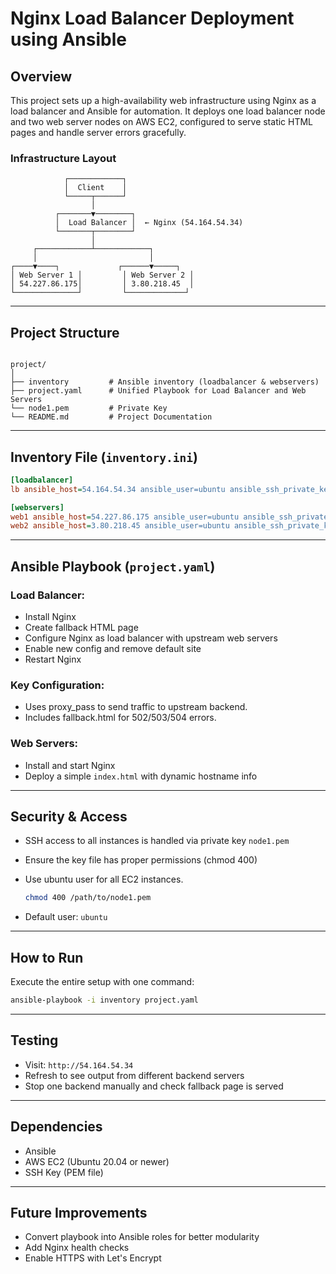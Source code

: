 # Nginx Load Balancer Deployment using Ansible
## Overview
This project sets up a high-availability web infrastructure using Nginx as a load balancer and Ansible for automation. It deploys one load balancer node and two web server nodes on AWS EC2, configured to serve static HTML pages and handle server errors gracefully.


### Infrastructure Layout
```
            ┌────────────┐
            │  Client    │
            └─────┬──────┘
                  │
          ┌───────▼────────┐
          │  Load Balancer │  ← Nginx (54.164.54.34)
          └───────┬────────┘
                  │
     ┌────────────┴────────────┐
     │                         │
┌────▼────┐             ┌──────▼─────┐
│ Web Server 1 │         │ Web Server 2 │
│ 54.227.86.175│         │ 3.80.218.45  │
└──────────────┘         └─────────────┘

```

---

## Project Structure

```

project/
│
├── inventory         # Ansible inventory (loadbalancer & webservers)
├── project.yaml      # Unified Playbook for Load Balancer and Web Servers
└── node1.pem         # Private Key
└── README.md         # Project Documentation

````

---

## Inventory File (`inventory.ini`)

```ini
[loadbalancer]
lb ansible_host=54.164.54.34 ansible_user=ubuntu ansible_ssh_private_key_file=/home/control-node/ansible-file/node1.pem

[webservers]
web1 ansible_host=54.227.86.175 ansible_user=ubuntu ansible_ssh_private_key_file=/home/control-node/ansible-file/node1.pem
web2 ansible_host=3.80.218.45 ansible_user=ubuntu ansible_ssh_private_key_file=/home/control-node/ansible-file/node1.pem
````

---

## Ansible Playbook (`project.yaml`)

### Load Balancer:

* Install Nginx
* Create fallback HTML page
* Configure Nginx as load balancer with upstream web servers
* Enable new config and remove default site
* Restart Nginx

### Key Configuration:
* Uses proxy_pass to send traffic to upstream backend.
* Includes fallback.html for 502/503/504 errors.



### Web Servers:

* Install and start Nginx
* Deploy a simple `index.html` with dynamic hostname info

---

## Security & Access

* SSH access to all instances is handled via private key `node1.pem`
* Ensure the key file has proper permissions (chmod 400)
* Use ubuntu user for all EC2 instances.

  ```bash
  chmod 400 /path/to/node1.pem
  ```
* Default user: `ubuntu`

---

## How to Run

Execute the entire setup with one command:

```bash
ansible-playbook -i inventory project.yaml
```

---

## Testing

* Visit:
  `http://54.164.54.34`
* Refresh to see output from different backend servers
* Stop one backend manually and check fallback page is served

---

## Dependencies

* Ansible
* AWS EC2 (Ubuntu 20.04 or newer)
* SSH Key (PEM file)

---

## Future Improvements

* Convert playbook into Ansible roles for better modularity
* Add Nginx health checks
* Enable HTTPS with Let's Encrypt
